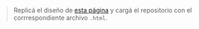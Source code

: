 > Replicá el diseño de [esta página](https://colorlib.com/etc/bforms/colorlib-booking-11/) y cargá el repositorio con el corrrespondiente archivo `.html`.